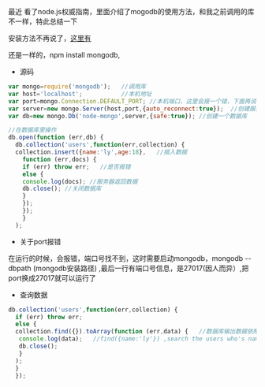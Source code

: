 最近 看了node.js权威指南，里面介绍了mogodb的使用方法，和我之前调用的库不一样，特此总结一下

安装方法不再说了，[这里有](https://github.com/ly1314529/ly/blob/master/NOSQL/mongoDB.md)

还是一样的，npm install mongodb,

* 源码
```javascript
var mongo=require('mongodb');   //调用库
var host='localhost';           //本机地址
var port=mongo.Connection.DEFAULT_PORT; //本机端口，这里会报一个错，下面再说
var server=new mongo.Server(host,port,{auto_reconnect:true});  //创建服务器数据库对象，自动连接
var db=new mongo.Db('node-mongo',server,{safe:true}); //创建一个数据库

//在数据库里操作
db.open(function (err,db) {    
  db.collection('users',function(err,collection) {
  collection.insert({name:'ly',age:18},   //插入数据
    function (err,docs) { 
    if (err) throw err;   //是否报错
    else {
    console.log(docs); //服务器返回数据
    db.close(); //关闭数据库
    }
    });
    });
    }
  );
```

 * 关于port报错
 
 在运行的时候，会报错，端口号找不到，这时需要启动mongodb，mongodb --dbpath (mongodb安装路径)
 ,最后一行有端口号信息，是27017(因人而异）,把port换成27017就可以运行了
 
 * 查询数据
 ```javascript
 db.collection('users',function(err,collection) {
   if (err) throw err;
   else {
   collection.find({}).toArray(function (err,data) {   //数据库输出数据依照数组形式展示
    console.log(data);   //find({name:'ly'}) ,search the users who's name is ly
    db.close();
    }
   );
   }
   });
   ```
